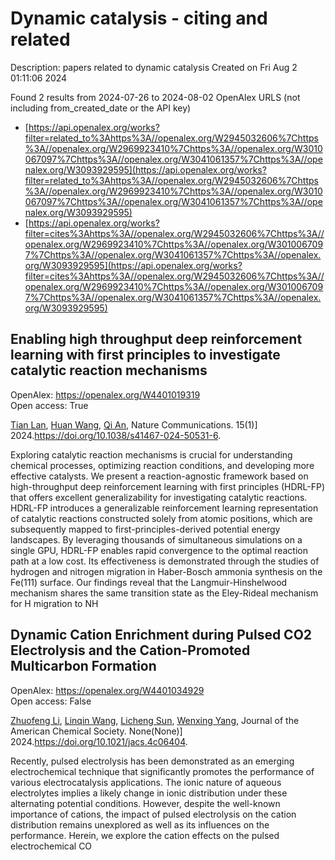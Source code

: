 # Dynamic catalysis - citing and related
Description: papers related to dynamic catalysis
Created on Fri Aug  2 01:11:06 2024

Found 2 results from 2024-07-26 to 2024-08-02
OpenAlex URLS (not including from_created_date or the API key)
- [https://api.openalex.org/works?filter=related_to%3Ahttps%3A//openalex.org/W2945032606%7Chttps%3A//openalex.org/W2969923410%7Chttps%3A//openalex.org/W3010067097%7Chttps%3A//openalex.org/W3041061357%7Chttps%3A//openalex.org/W3093929595](https://api.openalex.org/works?filter=related_to%3Ahttps%3A//openalex.org/W2945032606%7Chttps%3A//openalex.org/W2969923410%7Chttps%3A//openalex.org/W3010067097%7Chttps%3A//openalex.org/W3041061357%7Chttps%3A//openalex.org/W3093929595)
- [https://api.openalex.org/works?filter=cites%3Ahttps%3A//openalex.org/W2945032606%7Chttps%3A//openalex.org/W2969923410%7Chttps%3A//openalex.org/W3010067097%7Chttps%3A//openalex.org/W3041061357%7Chttps%3A//openalex.org/W3093929595](https://api.openalex.org/works?filter=cites%3Ahttps%3A//openalex.org/W2945032606%7Chttps%3A//openalex.org/W2969923410%7Chttps%3A//openalex.org/W3010067097%7Chttps%3A//openalex.org/W3041061357%7Chttps%3A//openalex.org/W3093929595)

## Enabling high throughput deep reinforcement learning with first principles to investigate catalytic reaction mechanisms   

OpenAlex: https://openalex.org/W4401019319    
Open access: True
    
[Tian Lan](https://openalex.org/A5101771790), [Huan Wang](https://openalex.org/A5100746464), [Qi An](https://openalex.org/A5087858172), Nature Communications. 15(1)] 2024.https://doi.org/10.1038/s41467-024-50531-6.
    
Exploring catalytic reaction mechanisms is crucial for understanding chemical processes, optimizing reaction conditions, and developing more effective catalysts. We present a reaction-agnostic framework based on high-throughput deep reinforcement learning with first principles (HDRL-FP) that offers excellent generalizability for investigating catalytic reactions. HDRL-FP introduces a generalizable reinforcement learning representation of catalytic reactions constructed solely from atomic positions, which are subsequently mapped to first-principles-derived potential energy landscapes. By leveraging thousands of simultaneous simulations on a single GPU, HDRL-FP enables rapid convergence to the optimal reaction path at a low cost. Its effectiveness is demonstrated through the studies of hydrogen and nitrogen migration in Haber-Bosch ammonia synthesis on the Fe(111) surface. Our findings reveal that the Langmuir-Hinshelwood mechanism shares the same transition state as the Eley-Rideal mechanism for H migration to NH    

    

## Dynamic Cation Enrichment during Pulsed CO2 Electrolysis and the Cation-Promoted Multicarbon Formation   

OpenAlex: https://openalex.org/W4401034929    
Open access: False
    
[Zhuofeng Li](https://openalex.org/A5019276915), [Linqin Wang](https://openalex.org/A5076315968), [Licheng Sun](https://openalex.org/A5026292768), [Wenxing Yang](https://openalex.org/A5011432513), Journal of the American Chemical Society. None(None)] 2024.https://doi.org/10.1021/jacs.4c06404.
    
Recently, pulsed electrolysis has been demonstrated as an emerging electrochemical technique that significantly promotes the performance of various electrocatalysis applications. The ionic nature of aqueous electrolytes implies a likely change in ionic distribution under these alternating potential conditions. However, despite the well-known importance of cations, the impact of pulsed electrolysis on the cation distribution remains unexplored as well as its influences on the performance. Herein, we explore the cation effects on the pulsed electrochemical CO    

    
